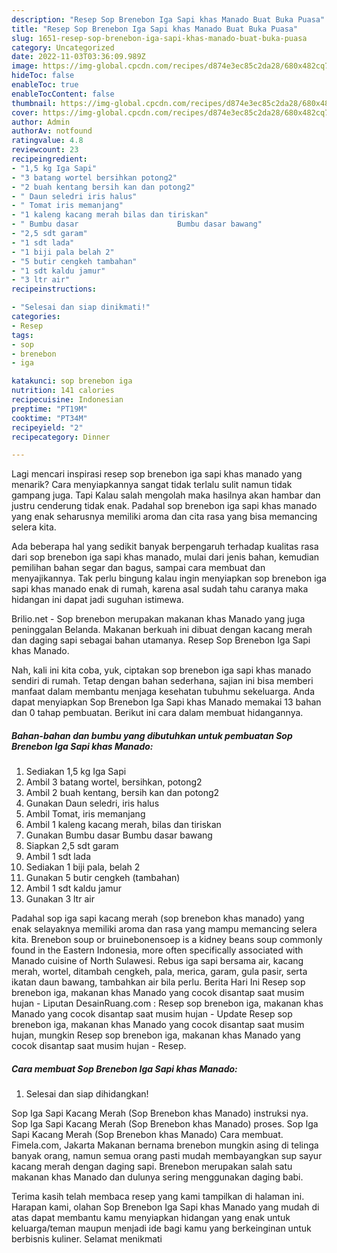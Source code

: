 ```yaml
---
description: "Resep Sop Brenebon Iga Sapi khas Manado Buat Buka Puasa"
title: "Resep Sop Brenebon Iga Sapi khas Manado Buat Buka Puasa"
slug: 1651-resep-sop-brenebon-iga-sapi-khas-manado-buat-buka-puasa
category: Uncategorized
date: 2022-11-03T03:36:09.989Z
image: https://img-global.cpcdn.com/recipes/d874e3ec85c2da28/680x482cq70/sop-brenebon-iga-sapi-khas-manado-foto-resep-utama.jpg
hideToc: false
enableToc: true
enableTocContent: false
thumbnail: https://img-global.cpcdn.com/recipes/d874e3ec85c2da28/680x482cq70/sop-brenebon-iga-sapi-khas-manado-foto-resep-utama.jpg
cover: https://img-global.cpcdn.com/recipes/d874e3ec85c2da28/680x482cq70/sop-brenebon-iga-sapi-khas-manado-foto-resep-utama.jpg
author: Admin
authorAv: notfound
ratingvalue: 4.8
reviewcount: 23
recipeingredient:
- "1,5 kg Iga Sapi"
- "3 batang wortel bersihkan potong2"
- "2 buah kentang bersih kan dan potong2"
- " Daun seledri iris halus"
- " Tomat iris memanjang"
- "1 kaleng kacang merah bilas dan tiriskan"
- " Bumbu dasar                      Bumbu dasar bawang"
- "2,5 sdt garam"
- "1 sdt lada"
- "1 biji pala belah 2"
- "5 butir cengkeh tambahan"
- "1 sdt kaldu jamur"
- "3 ltr air"
recipeinstructions:

- "Selesai dan siap dinikmati!"
categories:
- Resep
tags:
- sop
- brenebon
- iga

katakunci: sop brenebon iga 
nutrition: 141 calories
recipecuisine: Indonesian
preptime: "PT19M"
cooktime: "PT34M"
recipeyield: "2"
recipecategory: Dinner

---
```



Lagi mencari inspirasi resep sop brenebon iga sapi khas manado yang menarik? Cara menyiapkannya sangat tidak terlalu sulit namun tidak gampang juga. Tapi Kalau salah mengolah maka hasilnya akan hambar dan justru cenderung tidak enak. Padahal sop brenebon iga sapi khas manado yang enak seharusnya memiliki aroma dan cita rasa yang bisa memancing selera kita.


Ada beberapa hal yang sedikit banyak berpengaruh terhadap kualitas rasa dari sop brenebon iga sapi khas manado, mulai dari jenis bahan, kemudian pemilihan bahan segar dan bagus, sampai cara membuat dan menyajikannya. Tak perlu bingung kalau ingin menyiapkan sop brenebon iga sapi khas manado enak di rumah, karena asal sudah tahu caranya maka hidangan ini dapat jadi suguhan istimewa.

Brilio.net - Sop brenebon merupakan makanan khas Manado yang juga peninggalan Belanda. Makanan berkuah ini dibuat dengan kacang merah dan daging sapi sebagai bahan utamanya. Resep Sop Brenebon Iga Sapi khas Manado.


Nah, kali ini kita coba, yuk, ciptakan sop brenebon iga sapi khas manado sendiri di rumah. Tetap dengan bahan sederhana, sajian ini bisa memberi manfaat dalam membantu menjaga kesehatan tubuhmu sekeluarga. Anda dapat menyiapkan Sop Brenebon Iga Sapi khas Manado memakai 13 bahan dan 0 tahap pembuatan. Berikut ini cara dalam membuat hidangannya.

<!--inarticleads1-->

##### Bahan-bahan dan bumbu yang dibutuhkan untuk pembuatan Sop Brenebon Iga Sapi khas Manado:

1. Sediakan 1,5 kg Iga Sapi
1. Ambil 3 batang wortel, bersihkan, potong2
1. Ambil 2 buah kentang, bersih kan dan potong2
1. Gunakan  Daun seledri, iris halus
1. Ambil  Tomat, iris memanjang
1. Ambil 1 kaleng kacang merah, bilas dan tiriskan
1. Gunakan  Bumbu dasar                      Bumbu dasar bawang
1. Siapkan 2,5 sdt garam
1. Ambil 1 sdt lada
1. Sediakan 1 biji pala, belah 2
1. Gunakan 5 butir cengkeh (tambahan)
1. Ambil 1 sdt kaldu jamur
1. Gunakan 3 ltr air


Padahal sop iga sapi kacang merah (sop brenebon khas manado) yang enak selayaknya memiliki aroma dan rasa yang mampu memancing selera kita. Brenebon soup or bruinebonensoep is a kidney beans soup commonly found in the Eastern Indonesia, more often specifically associated with Manado cuisine of North Sulawesi. Rebus iga sapi bersama air, kacang merah, wortel, ditambah cengkeh, pala, merica, garam, gula pasir, serta ikatan daun bawang, tambahkan air bila perlu. Berita Hari Ini Resep sop brenebon iga, makanan khas Manado yang cocok disantap saat musim hujan - Liputan DesainRuang.com : Resep sop brenebon iga, makanan khas Manado yang cocok disantap saat musim hujan - Update Resep sop brenebon iga, makanan khas Manado yang cocok disantap saat musim hujan, mungkin Resep sop brenebon iga, makanan khas Manado yang cocok disantap saat musim hujan - Resep. 

<!--inarticleads2-->

##### Cara membuat Sop Brenebon Iga Sapi khas Manado:


1. Selesai dan siap dihidangkan!

Sop Iga Sapi Kacang Merah (Sop Brenebon khas Manado) instruksi nya. Sop Iga Sapi Kacang Merah (Sop Brenebon khas Manado) proses. Sop Iga Sapi Kacang Merah (Sop Brenebon khas Manado) Cara membuat. Fimela.com, Jakarta Makanan bernama brenebon mungkin asing di telinga banyak orang, namun semua orang pasti mudah membayangkan sup sayur kacang merah dengan daging sapi. Brenebon merupakan salah satu makanan khas Manado dan dulunya sering menggunakan daging babi. 

Terima kasih telah membaca resep yang kami tampilkan di halaman ini. Harapan kami, olahan Sop Brenebon Iga Sapi khas Manado yang mudah di atas dapat membantu kamu menyiapkan hidangan yang enak untuk keluarga/teman maupun menjadi ide bagi kamu yang berkeinginan untuk berbisnis kuliner. Selamat menikmati
